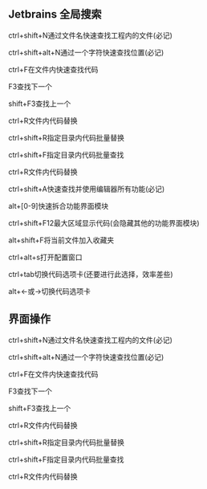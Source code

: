 ## Jetbrains 全局搜索

ctrl+shift+N通过文件名快速查找工程内的文件(必记)

ctrl+shift+alt+N通过一个字符快速查找位置(必记)

ctrl+F在文件内快速查找代码

F3查找下一个

shift+F3查找上一个

ctrl+R文件内代码替换

ctrl+shift+R指定目录内代码批量替换

ctrl+shift+F指定目录内代码批量查找

ctrl+R文件内代码替换

ctrl+shift+A快速查找并使用编辑器所有功能(必记)

alt+[0-9]快速拆合功能界面模块

ctrl+shift+F12最大区域显示代码(会隐藏其他的功能界面模块)

alt+shift+F将当前文件加入收藏夹

ctrl+alt+s打开配置窗口

ctrl+tab切换代码选项卡(还要进行此选择，效率差些)

alt+<-或->切换代码选项卡


## 界面操作

ctrl+shift+N通过文件名快速查找工程内的文件(必记)

ctrl+shift+alt+N通过一个字符快速查找位置(必记)

ctrl+F在文件内快速查找代码

F3查找下一个

shift+F3查找上一个

ctrl+R文件内代码替换

ctrl+shift+R指定目录内代码批量替换

ctrl+shift+F指定目录内代码批量查找

ctrl+R文件内代码替换
